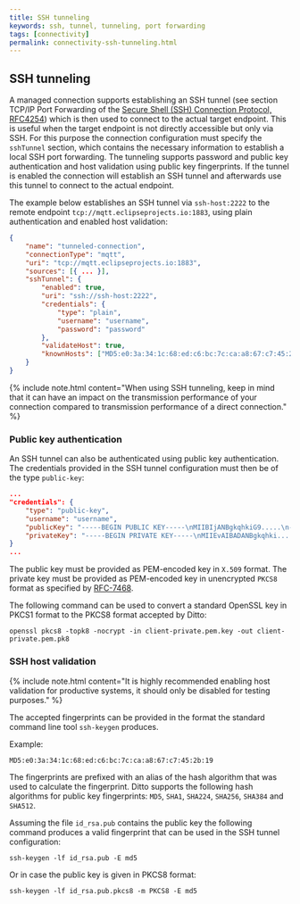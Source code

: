 ```yaml
---
title: SSH tunneling
keywords: ssh, tunnel, tunneling, port forwarding
tags: [connectivity]
permalink: connectivity-ssh-tunneling.html
---
```


## SSH tunneling

A managed connection supports establishing an SSH tunnel 
(see section TCP/IP Port Forwarding of the 
[Secure Shell (SSH) Connection Protocol, RFC4254](https://tools.ietf.org/html/rfc4254#section-7)) which 
is then used to connect to the actual target endpoint. 
This is useful when the target endpoint is not directly accessible but only via SSH. For this purpose the connection 
configuration must specify the `sshTunnel` section, which contains the necessary 
information to establish a local SSH port forwarding. The tunneling supports password and public key authentication and 
host validation using public key fingerprints. If the tunnel is enabled the connection will establish an SSH 
tunnel and afterwards use this tunnel to connect to the actual endpoint.

The example below establishes an SSH tunnel via `ssh-host:2222` to the remote endpoint 
`tcp://mqtt.eclipseprojects.io:1883`, using plain authentication and enabled host validation:

```json
{
    "name": "tunneled-connection",
    "connectionType": "mqtt",
    "uri": "tcp://mqtt.eclipseprojects.io:1883",
    "sources": [{ ... }],
    "sshTunnel": {
        "enabled": true,
        "uri": "ssh://ssh-host:2222",
        "credentials": {
            "type": "plain",
            "username": "username",
            "password": "password"
        },
        "validateHost": true,
        "knownHosts": ["MD5:e0:3a:34:1c:68:ed:c6:bc:7c:ca:a8:67:c7:45:2b:19"]
    }
}
```

{% include note.html content="When using SSH tunneling, keep in mind that it can have an impact on the transmission 
performance of your connection compared to transmission performance of a direct connection." %}

### Public key authentication

An SSH tunnel can also be authenticated using public key authentication. The credentials provided in the SSH tunnel 
configuration must then be of the type `public-key`:
```json
...
"credentials": {
    "type": "public-key",
    "username": "username",
    "publicKey": "-----BEGIN PUBLIC KEY-----\nMIIBIjANBgkqhkiG9.....\n-----END PUBLIC KEY-----",
    "privateKey": "-----BEGIN PRIVATE KEY-----\nMIIEvAIBADANBgkqhki....\n-----END PRIVATE KEY-----"
}
...
```

The public key must be provided as PEM-encoded key in `X.509` format.
The private key must be provided as PEM-encoded key in unencrypted `PKCS8` format as specified by [RFC-7468](https://tools.ietf.org/html/rfc7468).

The following command can be used to convert a standard OpenSSL key in PKCS1 format to the PKCS8 format accepted by 
Ditto:
```
openssl pkcs8 -topk8 -nocrypt -in client-private.pem.key -out client-private.pem.pk8
```

### SSH host validation

{% include note.html content="It is highly recommended enabling host validation for productive systems, it should 
only be disabled for testing purposes." %}

The accepted fingerprints can be provided in the format the standard command line tool `ssh-keygen` produces. 

Example:
```
MD5:e0:3a:34:1c:68:ed:c6:bc:7c:ca:a8:67:c7:45:2b:19
```
The fingerprints are prefixed with an alias of the hash algorithm that was used to calculate the fingerprint. Ditto 
supports the following hash algorithms for public key fingerprints:  `MD5`, `SHA1`, `SHA224`, `SHA256`, `SHA384` and `SHA512`. 

Assuming the file `id_rsa.pub` contains the public key the following command produces a valid fingerprint that 
can be used in the SSH tunnel configuration:
```
ssh-keygen -lf id_rsa.pub -E md5
```
Or in case the public key is given in PKCS8 format:
```
ssh-keygen -lf id_rsa.pub.pkcs8 -m PKCS8 -E md5
```
